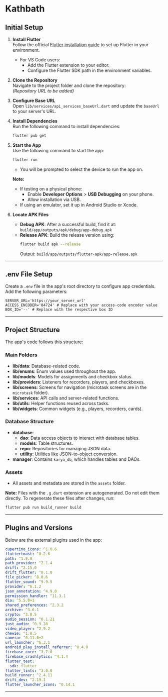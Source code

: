 # Kathbath

## Initial Setup

1. **Install Flutter**  
   Follow the official [Flutter installation guide](https://docs.flutter.dev/get-started/install) to set up Flutter in your environment.  
   - For VS Code users:  
     - Add the Flutter extension to your editor.  
     - Configure the Flutter SDK path in the environment variables.  

2. **Clone the Repository**  
   Navigate to the project folder and clone the repository:  
   *(Repository URL to be added)*  

3. **Configure Base URL**  
   Open `lib/services/api_services_baseUrl.dart` and update the `baseUrl` to your server's URL.

4. **Install Dependencies**  
   Run the following command to install dependencies:  
   ```bash
   flutter pub get
   ```

5. **Start the App**  
   Use the following command to start the app:  
   ```bash
   flutter run
   ```  
   - You will be prompted to select the device to run the app on.  

   **Note:**  
   - If testing on a physical phone:  
     - Enable **Developer Options** > **USB Debugging** on your phone.  
     - Allow installation via USB.  
   - If using an emulator, set it up in Android Studio or Xcode.  

6. **Locate APK Files**  
   - **Debug APK**: After a successful build, find it at:  
     `build/app/outputs/apk/debug/app-debug.apk`  
   - **Release APK**: Build the release version using:  
     ```bash
     flutter build apk --release
     ```  
     Output: `build/app/outputs/flutter-apk/app-release.apk`  

---

## .env File Setup  

Create a `.env` file in the app's root directory to configure app credentials. Add the following parameters:  
```env
SERVER_URL='https://your_server_url'
ACCESS_ENCODER='84724' # Replace with your access-code encoder value
BOX_ID='--' # Replace with the respective box ID
```

---

## Project Structure  

The app's code follows this structure:  

### Main Folders  
- **lib/data**: Database-related code.  
- **lib/enums**: Enum values used throughout the app.  
- **lib/models**: Models for assignments and checkbox status.  
- **lib/providers**: Listeners for recorders, players, and checkboxes.  
- **lib/screens**: Screens for navigation (microtask screens are in the `microtask` folder).  
- **lib/services**: API calls and server-related functions.  
- **lib/utils**: Helper functions reused across tasks.  
- **lib/widgets**: Common widgets (e.g., players, recorders, cards).  

### Database Structure  
- **database**:  
  - **dao**: Data access objects to interact with database tables.  
  - **models**: Table structures.  
  - **repo**: Repositories for managing JSON data.  
  - **utility**: Utilities like JSON-to-object conversion.  
- **manager**: Contains `karya_db`, which handles tables and DAOs.  

### Assets  
- All assets and metadata are stored in the `assets` folder.  

**Note:** Files with the `.g.dart` extension are autogenerated. Do not edit them directly. To regenerate these files after changes, run:  
```bash
flutter pub run build_runner build
```

---

## Plugins and Versions  

Below are the external plugins used in the app:  

```yaml
cupertino_icons: ^1.0.6
fluttertoast: ^8.2.6
path: ^1.9.0
path_provider: ^2.1.4
drift: ^2.15.0
drift_flutter: ^0.1.0
file_picker: ^8.0.6
flutter_sound: ^9.9.5
provider: ^6.1.2
json_annotation: ^4.9.0
permission_handler: ^11.3.1
dio: ^5.5.0+1
shared_preferences: ^2.3.2
archive: ^3.6.1
crypto: ^3.0.5
audio_session: ^0.1.21
just_audio: ^0.9.28
video_player: ^2.9.2
chewie: ^1.8.5
camera: ^0.11.0+2
url_launcher: ^6.3.1
android_play_install_referrer: ^0.4.0
firebase_core: ^3.7.0
firebase_crashlytics: ^4.1.4
flutter_test:
  sdk: flutter
flutter_lints: ^3.0.0
build_runner: ^2.4.11
drift_dev: ^2.19.1
flutter_launcher_icons: ^0.14.1
```

---